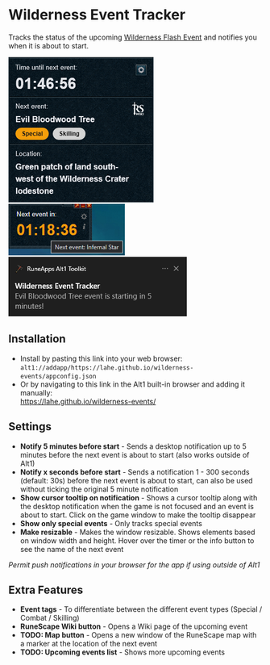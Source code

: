 # Wilderness Event Tracker

Tracks the status of the upcoming [Wilderness Flash Event](https://runescape.wiki/w/Wilderness_Flash_Events) and
notifies you when it is about to start.

![wilderness-events](/public/wildtracker.png)  
![compact](/public/compact.png)  
![notification](/public/notification.png)  

## Installation

- Install by pasting this link into your web browser:  
  `alt1://addapp/https://lahe.github.io/wilderness-events/appconfig.json`
- Or by navigating to this link in the Alt1 built-in browser and adding it manually:  
  https://lahe.github.io/wilderness-events/

## Settings

- **Notify 5 minutes before start** - Sends a desktop notification up to 5 minutes before the next event is about to
  start (also works outside of Alt1)
- **Notify x seconds before start** - Sends a notification 1 - 300 seconds (default: 30s) before the next event is about to start, can also be used without ticking the original 5 minute notification
- **Show cursor tooltip on notification** - Shows a cursor tooltip along with the desktop notification when the game is
  not focused and an event is about to start. Click on the game window to make the tooltip disappear
- **Show only special events** - Only tracks special events
- **Make resizable** - Makes the window resizable. Shows elements based on window width and height.
  Hover over the timer or the info button to see the name of the next event

*Permit push notifications in your browser for the app if using outside of Alt1*

## Extra Features

- **Event tags** - To differentiate between the different event types (Special / Combat / Skilling)
- **RuneScape Wiki button** - Opens a Wiki page of the upcoming event
- **TODO: Map button** - Opens a new window of the RuneScape map with a marker at the location of the next event
- **TODO: Upcoming events list** - Shows more upcoming events
